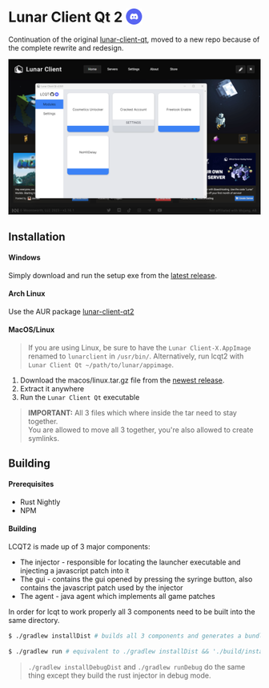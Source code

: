 <h1>
    Lunar Client Qt 2
    <a href="https://discord.gg/mjvm8PzB2u">
        <img src=".github/assets/discord.svg" alt="discord" height="32" style="vertical-align: -5px;"/>
    </a>
</h1>

Continuation of the original [lunar-client-qt](https://github.com/nilsen84/lunar-client-qt), moved to a new repo because of the complete rewrite and redesign.

<img src=".github/assets/screenshot.png" width="600" alt="screenshot of lcqt">

## Installation
#### Windows
Simply download and run the setup exe from the [latest release](https://github.com/nilsen84/lcqt2/releases/latest).

#### Arch Linux
Use the AUR package [lunar-client-qt2](https://aur.archlinux.org/packages/lunar-client-qt2)

#### MacOS/Linux
> If you are using Linux, be sure to have the `Lunar Client-X.AppImage` renamed to `lunarclient` in `/usr/bin/`. Alternatively, run lcqt2 with `Lunar Client Qt ~/path/to/lunar/appimage`.
1. Download the macos/linux.tar.gz file from the [newest release](https://github.com/nilsen84/lcqt2/releases/latest).
2. Extract it anywhere
3. Run the `Lunar Client Qt` executable

> **IMPORTANT:** All 3 files which where inside the tar need to stay together.  
> You are allowed to move all 3 together, you're also allowed to create symlinks.

## Building
#### Prerequisites
- Rust Nightly
- NPM

#### Building
LCQT2 is made up of 3 major components:
- The injector - responsible for locating the launcher executable and injecting a javascript patch into it
- The gui - contains the gui opened by pressing the syringe button, also contains the javascript patch used by the injector
- The agent - java agent which implements all game patches

In order for lcqt to work properly all 3 components need to be built into the same directory.

```bash
$ ./gradlew installDist # builds all 3 components and generates a bundle in build/install/lcqt2
```
```bash
$ ./gradlew run # equivalent to ./gradlew installDist && './build/install/lcqt2/Lunar Client Qt'
```
> `./gradlew installDebugDist` and `./gradlew runDebug` do the same thing except they build the rust injector in debug mode.
